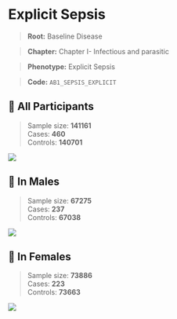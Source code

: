 # Explicit Sepsis

> **Root:** Baseline Disease  

> **Chapter:** Chapter I- Infectious and parasitic  

> **Phenotype:** Explicit Sepsis  

> **Code:** `AB1_SEPSIS_EXPLICIT`

## 🧪 All Participants  
> Sample size: **141161**  
> Cases: **460**  
> Controls: **140701**
<img src="/Disease/Figures/ALL/Baseline/AB1_SEPSIS_EXPLICIT.png"/>
<CsvTable src="/Disease/Data/ALL/Baseline/LG_AB1_SEPSIS_EXPLICIT.csv" label="🔍 View full results" />

## 👨 In Males  
> Sample size: **67275**  
> Cases: **237**  
> Controls: **67038**
<img src="/Disease/Figures/Male/Baseline/AB1_SEPSIS_EXPLICIT.png"/>
<CsvTable src="/Disease/Data/Male/Baseline/LG_AB1_SEPSIS_EXPLICIT.csv" label="🔍 View full results" />

## 👩 In Females  
> Sample size: **73886**  
> Cases: **223**  
> Controls: **73663**
<img src="/Disease/Figures/Female/Baseline/AB1_SEPSIS_EXPLICIT.png"/>
<CsvTable src="/Disease/Data/Female/Baseline/LG_AB1_SEPSIS_EXPLICIT.csv" label="🔍 View full results" />
